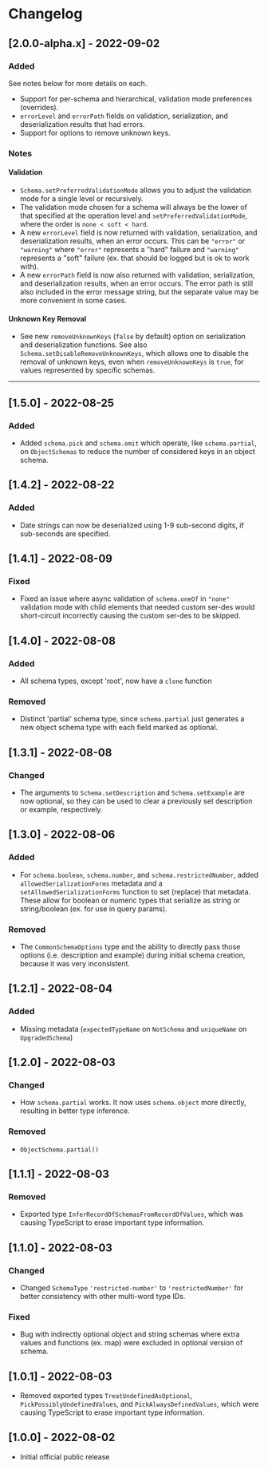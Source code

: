 # Changelog

## [2.0.0-alpha.x] - 2022-09-02

### Added

See notes below for more details on each.

- Support for per-schema and hierarchical, validation mode preferences (overrides).
- `errorLevel` and `errorPath` fields on validation, serialization, and deserialization results that had errors.
- Support for options to remove unknown keys.

### Notes

#### Validation

- `Schema.setPreferredValidationMode` allows you to adjust the validation mode for a single level or recursively.
- The validation mode chosen for a schema will always be the lower of that specified at the operation level and `setPreferredValidationMode`, where the order is `none < soft < hard`.
- A new `errorLevel` field is now returned with validation, serialization, and deserialization results, when an error occurs.  This can be `"error"` or `"warning"` where `"error"` represents a "hard" failure and `"warning"` represents a "soft" failure (ex. that should be logged but is ok to work with).
- A new `errorPath` field is now also returned with validation, serialization, and deserialization results, when an error occurs.  The error path is still also included in the error message string, but the separate value may be more convenient in some cases.

#### Unknown Key Removal

- See new `removeUnknownKeys` (`false` by default) option on serialization and deserialization functions.  See also `Schema.setDisableRemoveUnknownKeys`, which allows one to disable the removal of unknown keys, even when `removeUnknownKeys` is `true`, for values represented by specific schemas.

---

## [1.5.0] - 2022-08-25

### Added

- Added `schema.pick` and `schema.omit` which operate, like `schema.partial`, on `ObjectSchemas` to reduce the number of considered keys in an object schema.

## [1.4.2] - 2022-08-22

### Added

- Date strings can now be deserialized using 1-9 sub-second digits, if sub-seconds are specified.

## [1.4.1] - 2022-08-09

### Fixed

- Fixed an issue where async validation of `schema.oneOf` in `"none"` validation mode with child elements that needed custom ser-des would short-circuit incorrectly causing the custom ser-des to be skipped.

## [1.4.0] - 2022-08-08

### Added

- All schema types, except 'root', now have a `clone` function

### Removed

- Distinct 'partial' schema type, since `schema.partial` just generates a new object schema type with each field marked as optional.

## [1.3.1] - 2022-08-08

### Changed

- The arguments to `Schema.setDescription` and `Schema.setExample` are now optional, so they can be used to clear a previously set description or example, respectively.

## [1.3.0] - 2022-08-06

### Added

- For `schema.boolean`, `schema.number`, and `schema.restrictedNumber`, added `allowedSerializationForms` metadata and a `setAllowedSerializationForms` function to set (replace) that metadata.  These allow for boolean or numeric types that serialize as string or string/boolean (ex. for use in query params).

### Removed

- The `CommonSchemaOptions` type and the ability to directly pass those options (i.e. description and example) during initial schema creation, because it was very inconsistent.

## [1.2.1] - 2022-08-04

### Added

- Missing metadata (`expectedTypeName` on `NotSchema` and `uniqueName` on `UpgradedSchema`)

## [1.2.0] - 2022-08-03

### Changed

- How `schema.partial` works.  It now uses `schema.object` more directly, resulting in better type inference.

### Removed

- `ObjectSchema.partial()`

## [1.1.1] - 2022-08-03

### Removed

- Exported type `InferRecordOfSchemasFromRecordOfValues`, which was causing TypeScript to erase important type information.

## [1.1.0] - 2022-08-03

### Changed

- Changed `SchemaType` `'restricted-number'` to `'restrictedNumber'` for better consistency with other multi-word type IDs.

### Fixed

- Bug with indirectly optional object and string schemas where extra values and functions (ex. map) were excluded in optional version of schema.

## [1.0.1] - 2022-08-03

- Removed exported types `TreatUndefinedAsOptional`, `PickPossiblyUndefinedValues`, and `PickAlwaysDefinedValues`, which were causing TypeScript to erase important type information.

## [1.0.0] - 2022-08-02

- Initial official public release
